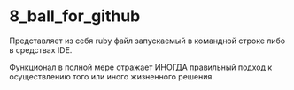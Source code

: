 # 8_ball_for_github

Представляет из себя ruby файл запускаемый в командной строке либо в средствах IDE.

Функционал в полной мере отражает ИНОГДА правильный подход к осуществлению того или иного жизненного решения.
